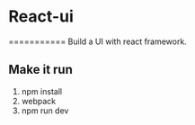 # React-ui
===========
Build a UI with react framework.

## Make it run
1. npm install
2. webpack
3. npm run dev
